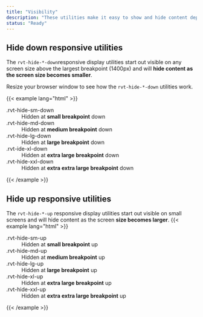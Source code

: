 ```yaml
---
title: "Visibility"
description: "These utilities make it easy to show and hide content depending on screen sizes."
status: "Ready"
---
```

## Hide down responsive utilities
The `rvt-hide-*-down`responsive display utilities start out visible on any screen size above the largest breakpoint (1400px) and will **hide content as the screen size becomes smaller**.

Resize your browser window to see how the `rvt-hide-*-down` utilities work.

{{< example lang="html" >}}<dl>
    <dt>.rvt-hide-sm-down</dt>
    <dd class="rvt-hide-sm-down">Hidden at <strong>small breakpoint</strong> down</dd>
    <dt>.rvt-hide-md-down</dt>
    <dd class="rvt-hide-md-down">Hidden at <strong>medium breakpoint</strong> down</dd>
    <dt>.rvt-hide-lg-down</dt>
    <dd class="rvt-hide-lg-down">Hidden at <strong>large breakpoint</strong> down</dd>
    <dt>.rvt-ide-xl-down</dt>
    <dd class="rvt-hide-xl-down">Hidden at <strong>extra large breakpoint</strong> down</dd>
    <dt>.rvt-hide-xxl-down</dt>
    <dd class="rvt-hide-xxl-down">Hidden at <strong>extra extra large breakpoint</strong> down</dd>
</dl>
{{< /example >}}

## Hide up responsive utilities
The `rvt-hide-*-up` responsive display utilities start out visible on small screens and will hide content as the screen **size becomes larger**.
{{< example lang="html" >}}<dl>
    <dt class="color-midnight">.rvt-hide-sm-up</dt>
    <dd class="rvt-hide-sm-up">Hidden at <strong>small breakpoint</strong> up</dd>
    <dt class="color-midnight">.rvt-hide-md-up</dt>
    <dd class="rvt-hide-md-up">Hidden at <strong>medium breakpoint</strong> up</dd>
    <dt class="color-midnight">.rvt-hide-lg-up</dt>
    <dd class="rvt-hide-lg-up">Hidden at <strong>large breakpoint</strong> up</dd>
    <dt class="color-midnight">.rvt-hide-xl-up</dt>
    <dd class="rvt-hide-xl-up">Hidden at <strong>extra large breakpoint</strong> up</dd>
    <dt class="color-midnight">.rvt-hide-xxl-up</dt>
    <dd class="rvt-hide-xxl-up">Hidden at <strong>extra extra large breakpoint</strong> up</dd>
</dl>
{{< /example >}}

